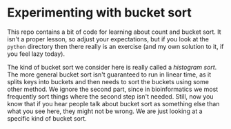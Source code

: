 # Experimenting with bucket sort

This repo contains a bit of code for learning about count and bucket sort. It isn't a proper lesson, so adjust your expectations, but if you look at the `python` directory then there really is an exercise (and my own solution to it, if you feel lazy today).





The kind of bucket sort we consider here is really called a *histogram sort*. The more general bucket sort isn't guaranteed to run in linear time, as it splits keys into buckets and then needs to sort the buckets using some other method. We ignore the second part, since in bioinformatics we most frequently sort things where the second step isn't needed. Still, now you know that if you hear people talk about bucket sort as something else than what you see here, they might not be wrong. We are just looking at a specific kind of bucket sort.
